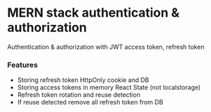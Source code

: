 # MERN stack authentication & authorization
 Authentication & authorization with JWT access token, refresh token

### Features

- Storing refresh token HttpOnly cookie and DB
- Storing access tokens in memory React State (not localstorage)
- Refresh token rotation and reuse detection
- If reuse detected remove all refresh token from DB 
